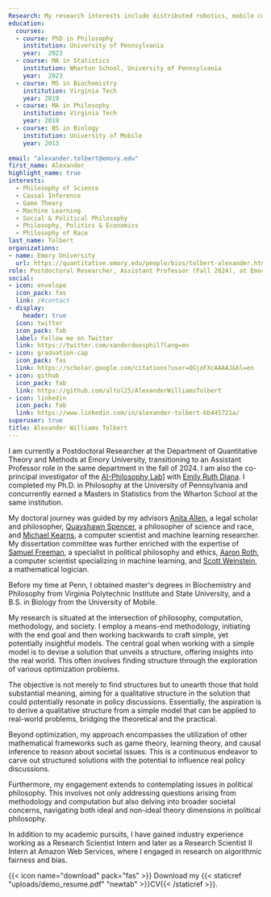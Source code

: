 ```yaml
---
Research: My research interests include distributed robotics, mobile computing, and programmable matter.
education:
  courses:
  - course: PhD in Philosophy
    institution: University of Pennsylvania
    year:  2023
  - course: MA in Statistics
    institution: Wharton School, University of Pennsylvania
    year:  2023
  - course: MS in Biochemistry   
    institution: Virginia Tech
    year: 2019
  - course: MA in Philosophy 
    institution: Virginia Tech
    year: 2019
  - course: BS in Biology
    institution: University of Mobile
    year: 2013 
    
email: "alexander.tolbert@emory.edu"
first_name: Alexander 
highlight_name: true
interests:
  - Philosophy of Science
  - Causal Inference
  - Game Theory
  - Machine Learning
  - Social & Political Philosophy
  - Philosophy, Politics & Economics
  - Philosophy of Race
last_name: Tolbert
organizations:
- name: Emory University
  url: https://quantitative.emory.edu/people/bios/tolbert-alexander.html
role: Postdoctoral Researcher, Assistant Professor (Fall 2024), at Emory University's Department of Quantitative Theory and Methods
social:
- icon: envelope
  icon_pack: fas
  link: /#contact
- display:
    header: true
  icon: twitter
  icon_pack: fab
  label: Follow me on Twitter
  link: https://twitter.com/xanderdoesphil?lang=en
- icon: graduation-cap
  icon_pack: fas
  link: https://scholar.google.com/citations?user=OGjoFXcAAAAJ&hl=en
- icon: github
  icon_pack: fab
  link: https://github.com/altol25/AlexanderWilliamsTolbert
- icon: linkedin
  icon_pack: fab
  link: https://www.linkedin.com/in/alexander-tolbert-bb445721a/
superuser: true
title: Alexander Williams Tolbert
---
```


I am currently a Postdoctoral Researcher at the Department of Quantitative Theory and Methods at Emory University, transitioning to an Assistant Professor role in the same department in the fall of 2024. I am also the co-principal investigator of the [AI-Philosophy Lab](https://sites.google.com/view/aiphilosophylab/about?authuser=0)] with [Emily Ruth Diana](https://www.emilyruthdiana.com/). I completed my Ph.D. in Philosophy at the University of Pennsylvania and concurrently earned a Masters in Statistics from the Wharton School at the same institution. 

My doctoral journey was guided by my advisors [Anita Allen](https://www.law.upenn.edu/faculty/aallen2), a legal scholar and philosopher, [Quayshawn Spencer](https://philosophy.sas.upenn.edu/people/quayshawn-spencer), a philosopher of science and race, and [Michael Kearns](https://www.cis.upenn.edu/~mkearns/), a computer scientist and machine learning researcher. My dissertation committee was further enriched with the expertise of [Samuel Freeman](https://philosophy.sas.upenn.edu/people/samuel-freeman), a specialist in political philosophy and ethics, [Aaron Roth](https://www.cis.upenn.edu/~aaroth/), a computer scientist specializing in machine learning, and [Scott Weinstein](https://www.cis.upenn.edu/~weinstei/), a mathematical logician.

Before my time at Penn, I obtained master's degrees in Biochemistry and Philosophy from Virginia Polytechnic Institute and State University, and a B.S. in Biology from the University of Mobile.

My research is situated at the intersection of philosophy, computation, methodology, and society. I employ a means-end methodology, initiating with the end goal and then working backwards to craft simple, yet potentially insightful models. The central goal when working with a simple model is to devise a solution that unveils a structure, offering insights into the real world. This often involves finding structure through the exploration of various optimization problems.

The objective is not merely to find structures but to unearth those that hold substantial meaning, aiming for a qualitative structure in the solution that could potentially resonate in policy discussions. Essentially, the aspiration is to derive a qualitative structure from a simple model that can be applied to real-world problems, bridging the theoretical and the practical.

Beyond optimization, my approach encompasses the utilization of other mathematical frameworks such as game theory, learning theory, and causal inference to reason about societal issues. This is a continuous endeavor to carve out structured solutions with the potential to influence real policy discussions. 

Furthermore, my engagement extends to contemplating issues in political philosophy. This involves not only addressing questions arising from methodology and computation but also delving into broader societal concerns, navigating both ideal and non-ideal theory dimensions in political philosophy.

In addition to my academic pursuits, I have gained industry experience working as a Research Scientist Intern and later as a Research Scientist II Intern at Amazon Web Services, where I engaged in research on algorithmic fairness and bias.


{{< icon name="download" pack="fas" >}} Download my {{< staticref "uploads/demo_resume.pdf" "newtab" >}}CV{{< /staticref >}}.
